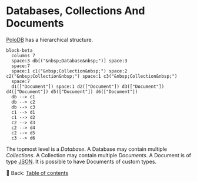 # Databases, Collections And Documents

[PoloDB](https://github.com/PoloDB/PoloDB) has a hierarchical structure.

```mermaid
block-beta
  columns 7
  space:3 db[("&nbsp;Database&nbsp;")] space:3
  space:7
  space:1 c1("&nbsp;Collection&nbsp;") space:2 c2("&nbsp;Collection&nbsp;") space:1 c3("&nbsp;Collection&nbsp;")
  space:7
  d1(["Document"]) space:1 d2(["Document"]) d3(["Document"]) d4(["Document"]) d5(["Document"]) d6(["Document"])
  db --> c1
  db --> c2
  db --> c3
  c1 --> d1
  c1 --> d2
  c2 --> d3
  c2 --> d4
  c2 --> d5
  c3 --> d6
```

The topmost level is a *Database*.
A Database may contain multiple *Collections*.
A Collection may contain multiple *Documents*.
A Document is of type [JSON](https://www.json.org/).
It is possible to have Documents of custom types.

<!-- :arrow_right:  Next:  -->

:blue_book: Back: [Table of contents](./../README.md)
